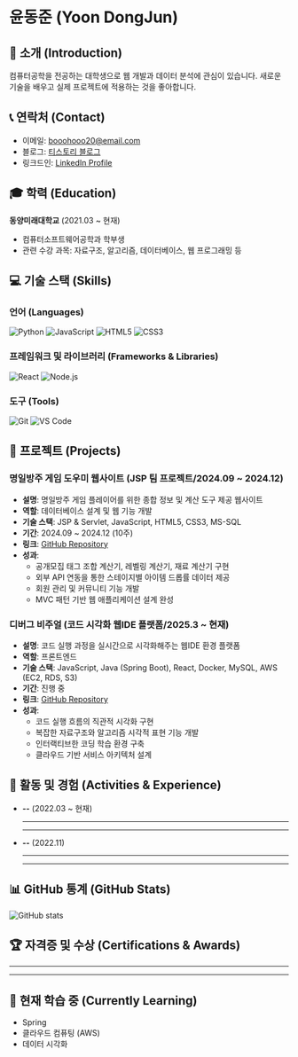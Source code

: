 # 윤동준 (Yoon DongJun)

## 👋 소개 (Introduction)
컴퓨터공학을 전공하는 대학생으로 웹 개발과 데이터 분석에 관심이 있습니다. 새로운 기술을 배우고 실제 프로젝트에 적용하는 것을 좋아합니다.

## 📞 연락처 (Contact)
- 이메일: booohooo20@email.com
- 블로그: [티스토리 블로그](https://example.tistory.com)
- 링크드인: [LinkedIn Profile](https://linkedin.com/in/username)

## 🎓 학력 (Education)
**동양미래대학교** (2021.03 ~ 현재)
- 컴퓨터소프트웨어공학과 학부생
- 관련 수강 과목: 자료구조, 알고리즘, 데이터베이스, 웹 프로그래밍 등

## 💻 기술 스택 (Skills)
### 언어 (Languages)
![Python](https://img.shields.io/badge/Python-3776AB?style=flat-square&logo=python&logoColor=white)
![JavaScript](https://img.shields.io/badge/JavaScript-F7DF1E?style=flat-square&logo=javascript&logoColor=black)
![HTML5](https://img.shields.io/badge/HTML5-E34F26?style=flat-square&logo=html5&logoColor=white)
![CSS3](https://img.shields.io/badge/CSS3-1572B6?style=flat-square&logo=css3&logoColor=white)

### 프레임워크 및 라이브러리 (Frameworks & Libraries)
![React](https://img.shields.io/badge/React-61DAFB?style=flat-square&logo=react&logoColor=black)
![Node.js](https://img.shields.io/badge/Node.js-339933?style=flat-square&logo=node.js&logoColor=white)

### 도구 (Tools)
![Git](https://img.shields.io/badge/Git-F05032?style=flat-square&logo=git&logoColor=white)
![VS Code](https://img.shields.io/badge/VS_Code-007ACC?style=flat-square&logo=visual-studio-code&logoColor=white)

## 🚀 프로젝트 (Projects)
### 명일방주 게임 도우미 웹사이트 (JSP 팀 프로젝트/2024.09 ~ 2024.12)
- **설명**: 명일방주 게임 플레이어를 위한 종합 정보 및 계산 도구 제공 웹사이트
- **역할**: 데이터베이스 설계 및 웹 기능 개발
- **기술 스택**: JSP & Servlet, JavaScript, HTML5, CSS3, MS-SQL
- **기간**: 2024.09 ~ 2024.12 (10주)
- **링크**: [GitHub Repository](#)
- **성과**:
  - 공개모집 태그 조합 계산기, 레벨링 계산기, 재료 계산기 구현
  - 외부 API 연동을 통한 스테이지별 아이템 드롭률 데이터 제공
  - 회원 관리 및 커뮤니티 기능 개발
  - MVC 패턴 기반 웹 애플리케이션 설계 완성

### 디버그 비주얼 (코드 시각화 웹IDE 플랫폼/2025.3 ~ 현재)
- **설명**: 코드 실행 과정을 실시간으로 시각화해주는 웹IDE 환경 플랫폼
- **역할**: 프론트엔드
- **기술 스택**: JavaScript, Java (Spring Boot), React, Docker, MySQL, AWS (EC2, RDS, S3)
- **기간**: 진행 중
- **링크**: [GitHub Repository](https://github.com/DMU-DebugVisual)
- **성과**:
  - 코드 실행 흐름의 직관적 시각화 구현
  - 복잡한 자료구조와 알고리즘 시각적 표현 기능 개발
  - 인터랙티브한 코딩 학습 환경 구축
  - 클라우드 기반 서비스 아키텍처 설계

## 📜 활동 및 경험 (Activities & Experience)
- **--** (2022.03 ~ 현재)
  - --
  - --

- **--** (2022.11)
  - --
  - --

## 📊 GitHub 통계 (GitHub Stats)
![GitHub stats](https://github-readme-stats.vercel.app/api?username=yourusername&show_icons=true&theme=radical)

## 🏆 자격증 및 수상 (Certifications & Awards)
- --
- --

## 🌱 현재 학습 중 (Currently Learning)
- Spring
- 클라우드 컴퓨팅 (AWS)
- 데이터 시각화
